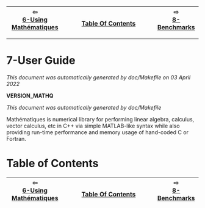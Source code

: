 
| ⇦ <br />[6-Using Mathématiques](using-mathematiques.md)  | <br />[Table Of Contents](../README.md)<br /> <img width=1000/> | ⇨ <br />[8-Benchmarks](benchmarks.md)   |
| ----------- | ----------- | ----------- |


-------------------------

# 7-User Guide

_This document was automatically generated by doc/Makefile on 03 April 2022_

__VERSION_MATHQ__

_This document was automatically generated by doc/Makefile_

Mathématiques is numerical library for performing linear algebra, calculus, vector calculus, etc in C++ via simple MATLAB-like syntax while also providing run-time performance and memory usage of hand-coded C or Fortran.

# Table of Contents

| ⇦ <br />[6-Using Mathématiques](using-mathematiques.md)  | <br />[Table Of Contents](../README.md)<br /> <img width=1000/> | ⇨ <br />[8-Benchmarks](benchmarks.md)   |
| ----------- | ----------- | ----------- |
